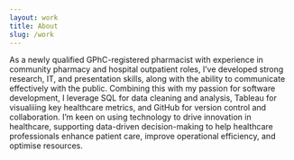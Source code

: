 ```yaml
---
layout: work
title: About
slug: /work
---
```


As a newly qualified GPhC-registered pharmacist with experience in community pharmacy and hospital outpatient roles, I’ve developed strong research, IT, and presentation skills, along with the ability to communicate effectively with the public. Combining this with my passion for software development, I leverage SQL for data cleaning and analysis, Tableau for visualiiing key healthcare metrics, and GitHub for version control and collaboration. I’m keen on using technology to drive innovation in healthcare, supporting data-driven decision-making to help healthcare professionals enhance patient care, improve operational efficiency, and optimise resources.